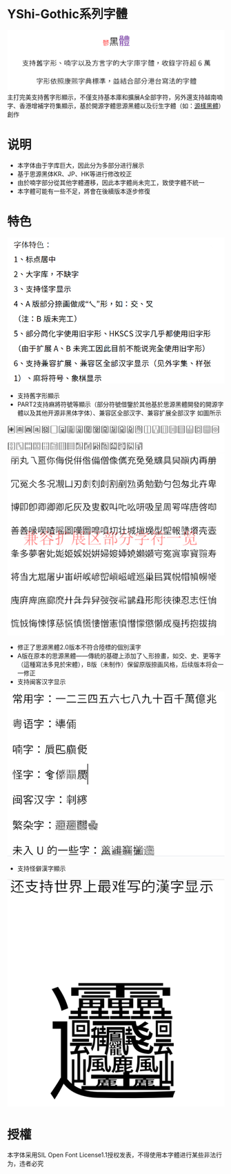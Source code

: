 # YShi-Gothic系列字體
![示例2.png](https://github.com/Steve-Yuu/YShi-Gothic-Project-Old/blob/main/%E6%A0%B7%E5%BC%A0/%E7%A4%BA%E4%BE%8B2.PNG)
主打完美支持舊字形顯示，不僅支持基本庫和擴展A全部字符，另外還支持越南喃字、香港增補字符集顯示，基於開源字體思源黑體以及衍生字體（如：[源樣黑體](https://github.com/ButTaiwan/genyog-font)）創作
# 说明
* 本字体由于字库巨大，因此分为多部分进行展示
* 基于思源黑体KR、JP、HK等进行修改校正
* 由於喃字部分從其他字體遷移，因此本字體尚未完工，致使字體不統一
* 本字體可能有一些不足，將會在後續版本逐步修復
# 特色

![示例5.png](https://github.com/Steve-Yuu/YShi-Gothic-Project-Old/blob/main/%E6%A0%B7%E5%BC%A0/%E7%A4%BA%E4%BE%8B5.PNG)

* 支持舊字形顯示
* PART2支持麻將符號等顯示（部分符號借鑒於其他基於思源黑體開發的開源字體以及其他开源非黑体字体）、兼容区全部汉字、兼容扩展全部汉字
如圖所示

![示例6.png](https://github.com/Steve-Yuu/YShi-Gothic-Project-Old/blob/main/%E6%A0%B7%E5%BC%A0/%E7%A4%BA%E4%BE%8B6.PNG)
![示例1.png](https://github.com/Steve-Yuu/YShi-Gothic-Project-Old/blob/main/%E6%A0%B7%E5%BC%A0/%E7%A4%BA%E4%BE%8B1.PNG)

* 修正了思源黑體2.0版本不符合陸標的個別漢字
* A版在原本的思源黑體——傳統的基礎上添加了乀形捺畫，如交、史、更等字（這種寫法多見於宋體），B版（未制作）保留原版捺画风格，后续版本将会一一修正
* 支持闽客汉字显示

![示例3.png](https://github.com/Steve-Yuu/YShi-Gothic-Project-Old/blob/main/%E6%A0%B7%E5%BC%A0/%E7%A4%BA%E4%BE%8B3.PNG)
* 支持怪僻漢字顯示

![示例4.png](https://github.com/Steve-Yuu/YShi-Gothic-Project-Old/blob/main/%E6%A0%B7%E5%BC%A0/%E7%A4%BA%E4%BE%8B4.PNG)
# 授權
本字体采用SIL Open Font License1.1授权发表，不得使用本字體进行某些非法行为，违者必究
